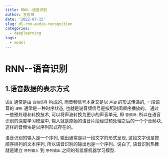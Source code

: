 ```yaml
---
title: RNN--语音识别
author: 王哲峰
date: '2022-07-15'
slug: dl-rnn-audio-recognition
categories:
  - deeplearning
tags:
  - model
---
```


RNN--语音识别
==========================

1.语音数据的表示方式
--------------------------

   `语音` 通常是由 `音频信号` 构成的, 而音频信号本身又是以 `声波` 的形式传递的, 
   一段语音的 `波形` 通常是一种时序状态, 也就是说音频信号是按照时间顺序播放的。
   通过一些预处理和转换技术, 可以将声波转换为更小的声音单元, 即 `音频块`. 
   所以在语音识别的深度学习模型中, 输入就是原始的语音片段经过预处理之后的一个个音频块, 
   这样的音频块是以序列形式存在的。

   语音识别的输入是一个序列, 输出通常是以一段文字的形式呈现, 这段文字也是按顺序排列的文本序列, 
   所以语音识别的输出也是一个序列。说白了, 语音识别热舞就是建立 `序列输入` 到 `序列输出` 
   之间的有监督机器学习模型.
